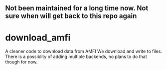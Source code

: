 ## Not been maintained for a long time now. Not sure when will get back to this repo again

# download_amfi
A cleaner code to download data from AMFI
We download and write to files. 
There is a possiblity of adding multiple backends, no plans to do that though for now.
